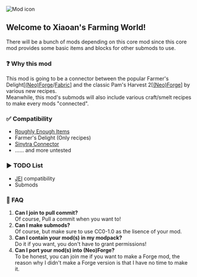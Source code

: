 ![Mod icon](https://cdn.modrinth.com/data/cached_images/9c48de5ef5bb7cc0073a3629c6d832fd9cb1b4ba.png)
## Welcome to Xiaoan's Farming World!
There will be a bunch of mods depending on this core mod since this core mod provides some basic items and blocks for other submods to use.

### ❓ Why this mod
This mod is going to be a connector between the popular Farmer's Delight[[(Neo)Forge](https://modrinth.com/mod/farmers-delight)/[Fabric](https://modrinth.com/mod/farmers-delight-refabricated)] and the classic Pam's Harvest 2[[(Neo)Forge](https://modrinth.com/mod/pams-harvestcraft-2-food-core)] by various new recipes.<br>
Meanwhile, this mod's submods will also include various craft/smelt recipes to make every mods "connected".

### ✅ Compatibility
- [Roughly Enough Items](https://modrinth.com/mod/rei)
- Farmer's Delight (Only recipes)
- [Sinytra Connector](https://modrinth.com/mod/connector)
- …… and more untested

### ▶️ TODO List
- [JEI](https://modrinth.com/mod/jei) compatibility
- Submods

### 🙋 FAQ
1. **Can I join to pull commit?**<br>
   Of course, Pull a commit when you want to!
2. **Can I make submods?**<br>
   Of course, but make sure to use CC0-1.0 as the lisence of your mod.
3. **Can I contain your mod(s) in my modpack?**<br>
   Do it if you want, you don't have to grant permissions!
4. **Can I port your mod(s) into (Neo)Forge?**<br>
   To be honest, you can join me if you want to make a Forge mod, the reason why I didn't make a Forge version is that I have no time to make it.

